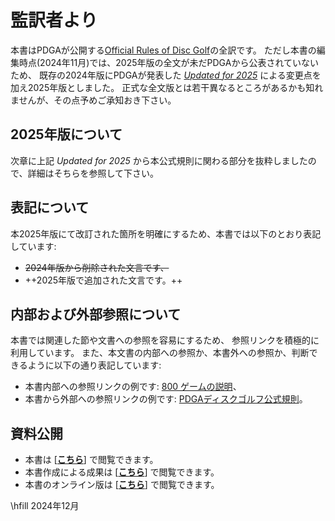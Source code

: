 # 監訳者より

本書はPDGAが公開する[Official Rules of Disc Golf](https://www.pdga.com/rules/official-rules-disc-golf)の全訳です。
ただし本書の編集時点(2024年11月)では、2025年版の全文が未だPDGAから公表されていないため、
既存の2024年版にPDGAが発表した
[*Updated for 2025*](https://www.pdga.com/news/official-rules-disc-golf-and-competition-manual-disc-golf-events-updated-2025)
による変更点を加え2025年版としました。
正式な全文版とは若干異なるところがあるかも知れませんが、その点予めご承知おき下さい。

## 2025年版について

次章に上記 *Updated for 2025* から本公式規則に関わる部分を抜粋しましたので、詳細はそちらを参照して下さい。

## 表記について

本2025年版にて改訂された箇所を明確にするため、本書では以下のとおり表記しています:

* ~~2024年版から削除された文言です、~~
* ++2025年版で追加された文言です。++

## 内部および外部参照について

本書では関連した節や文書への参照を容易にするため、
参照リンクを積極的に利用しています。
また、本文書の内部への参照か、本書外への参照か、判断できるように以下の通り表記しています:

* 本書内部への参照リンクの例です: [800 ゲームの説明](#ゲームの説明)、
* 本書から外部への参照リンクの例です: [PDGAディスクゴルフ公式規則](ordg/index)。

## 資料公開

* 本書は
[[**こちら**](https://jpdga-shizuoka.github.io/documents/)]
で閲覧できます。
* 本書作成による成果は
[[**こちら**](https://github.com/jpdga-shizuoka/rules)]
で閲覧できます。
* 本書のオンライン版は
[[**こちら**](https://jpdga-shizuoka.github.io/rules/index)]
で閲覧できます。

\hfill 2024年12月
